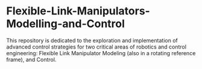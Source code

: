 # Flexible-Link-Manipulators-Modelling-and-Control
This repository is dedicated to the exploration and implementation of advanced control strategies for two critical areas of robotics and control engineering: Flexible Link Manipulator Modeling (also in a rotating reference frame), and Control.  
